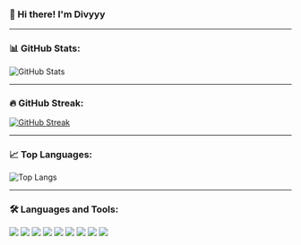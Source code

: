 ### 👋 Hi there! I'm Divyyy

---

### 📊 GitHub Stats:
![GitHub Stats](https://github-readme-stats.vercel.app/api?username=Divyyy&show_icons=true&theme=radical)

---

### 🔥 GitHub Streak:
[![GitHub Streak](https://github-readme-streak-stats.herokuapp.com/?user=Divyyy&theme=radical)](https://git.io/streak-stats)

---

### 📈 Top Languages:
![Top Langs](https://github-readme-stats.vercel.app/api/top-langs/?username=Divyyy&layout=compact&theme=radical)

---

### 🛠 Languages and Tools:

<p align="left">
  <img src="https://img.shields.io/badge/-JavaScript-black?style=flat-square&logo=javascript" />
  <img src="https://img.shields.io/badge/-Python-black?style=flat-square&logo=python" />
  <img src="https://img.shields.io/badge/-HTML5-black?style=flat-square&logo=html5" />
  <img src="https://img.shields.io/badge/-CSS3-black?style=flat-square&logo=css3" />
  <img src="https://img.shields.io/badge/-Node.js-black?style=flat-square&logo=node.js" />
  <img src="https://img.shields.io/badge/-React-black?style=flat-square&logo=react" />
  <img src="https://img.shields.io/badge/-MongoDB-black?style=flat-square&logo=mongodb" />
  <img src="https://img.shields.io/badge/-MySQL-black?style=flat-square&logo=mysql" />
  <img src="https://img.shields.io/badge/-Git-black?style=flat-square&logo=git" />
</p>
